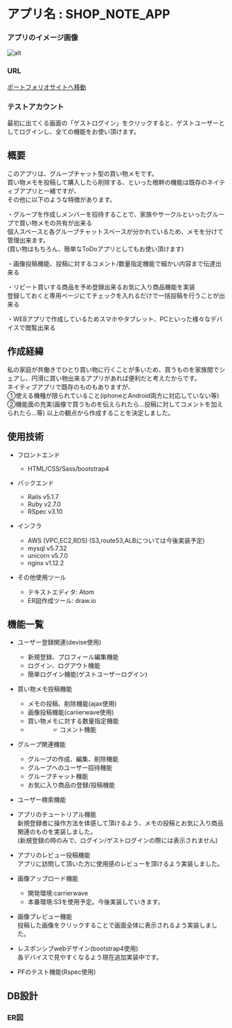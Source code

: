 
# アプリ名 : SHOP_NOTE_APP

### アプリのイメージ画像
![alt](https://user-images.githubusercontent.com/60740632/102938844-69a20e00-44f0-11eb-9839-b8483b80f3d2.png)


### URL

[ポートフォリオサイトへ移動](http://18.177.6.24/)


### テストアカウント

最初に出てくる画面の「ゲストログイン」をクリックすると、ゲストユーザーとしてログインし、全ての機能をお使い頂けます。

## 概要
このアプリは、グループチャット型の買い物メモです。  
買い物メモを投稿して購入したら削除する、といった根幹の機能は既存のネイティブアプリと一緒ですが、  
その他に以下のような特徴があります。    

・グループを作成しメンバーを招待することで、家族やサークルといったグループで買い物メモの共有が出来る  
個人スペースと各グループチャットスペースが分かれているため、メモを分けて管理出来ます。  
 (買い物はもちろん、簡単なToDoアプリとしてもお使い頂けます)
 
・画像投稿機能、投稿に対するコメント/数量指定機能で細かい内容まで伝達出来る

・リピート買いする商品を予め登録出来るお気に入り商品機能を実装  
登録しておくと専用ページにてチェックを入れるだけで一括投稿を行うことが出来る  

・WEBアプリで作成しているためスマホやタブレット、PCといった様々なデバイスで閲覧出来る



## 作成経緯
私の家庭が共働きでひとり買い物に行くことが多いため、買うものを家族間でシェアし、円滑に買い物出来るアプリがあれば便利だと考えたからです。  
ネイティブアプリで既存のものもありますが、  
①使える機種が限られていること(iphoneとAndroid両方に対応していない等)  
②機能面の充実(画像で買うものを伝えられたら...投稿に対してコメントを加えられたら...等)
以上の観点から作成することを決定しました。

## 使用技術
- フロントエンド
  - HTML/CSS/Sass/bootstrap4
 
- バックエンド
  - Rails v5.1.7
  - Ruby v2.7.0
  - RSpec v3.10
  
- インフラ
  - AWS (VPC,EC2,RDS)
  (S3,route53,ALBについては今後実装予定)
  - mysql v5.7.32
  - unicorn v5.7.0
  - nginx v1.12.2
- その他使用ツール
  - テキストエディタ: Atom
  - ER図作成ツール: draw.io

## 機能一覧
- ユーザー登録関連(devise使用)
  - 新規登録、プロフィール編集機能
  - ログイン、ログアウト機能
  - 簡単ログイン機能(ゲストユーザーログイン)

- 買い物メモ投稿機能
  - メモの投稿、削除機能(ajax使用)
  - 画像投稿機能(cariierwave使用)
  - 買い物メモに対する数量指定機能
  - 　　　　〃      コメント機能

- グループ関連機能
  - グループの作成、編集、削除機能
  - グループへのユーザー招待機能
  - グループチャット機能
  - お気に入り商品の登録/投稿機能  
  
- ユーザー検索機能

- アプリのチュートリアル機能  
新規登録者に操作方法を体感して頂けるよう、メモの投稿とお気に入り商品関連のものを実装しました。  
(新規登録の時のみで、ログイン/ゲストログインの際には表示されません)
  
- アプリのレビュー投稿機能  
アプリに訪問して頂いた方に使用感のレビューを頂けるよう実装しました。

- 画像アップロード機能
  - 開発環境:carrierwave
  - 本番環境:S3を使用予定。今後実装していきます。
  
- 画像プレビュー機能  
投稿した画像をクリックすることで画面全体に表示されるよう実装しました。

- レスポンシブwebデザイン(bootstrap4使用)  
各デバイスで見やすくなるよう現在追加実装中です。

- PFのテスト機能(Rspec使用)

## DB設計

### ER図

